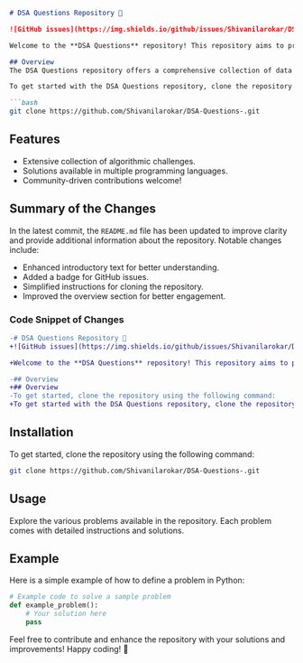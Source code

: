 ```markdown
# DSA Questions Repository 🚀

![GitHub issues](https://img.shields.io/github/issues/Shivanilarokar/DSA-Questions-)

Welcome to the **DSA Questions** repository! This repository aims to provide a wide range of algorithmic challenges to help you improve your data structures and algorithms skills.

## Overview
The DSA Questions repository offers a comprehensive collection of data structure and algorithm problems designed to enhance your coding skills and problem-solving abilities. With solutions available in multiple programming languages, this repository is perfect for anyone looking to improve their coding proficiency.

To get started with the DSA Questions repository, clone the repository using the following command:

```bash
git clone https://github.com/Shivanilarokar/DSA-Questions-.git
```

## Features
- Extensive collection of algorithmic challenges.
- Solutions available in multiple programming languages.
- Community-driven contributions welcome!

## Summary of the Changes
In the latest commit, the `README.md` file has been updated to improve clarity and provide additional information about the repository. Notable changes include:
- Enhanced introductory text for better understanding.
- Added a badge for GitHub issues.
- Simplified instructions for cloning the repository.
- Improved the overview section for better engagement.

### Code Snippet of Changes
```diff
-# DSA Questions Repository 🚀
+![GitHub issues](https://img.shields.io/github/issues/Shivanilarokar/DSA-Questions-)

+Welcome to the **DSA Questions** repository! This repository aims to provide a wide range of algorithmic challenges to help you improve your data structures and algorithms skills.

-## Overview
+## Overview
-To get started, clone the repository using the following command:
+To get started with the DSA Questions repository, clone the repository using the following command:
```

## Installation
To get started, clone the repository using the following command:

```bash
git clone https://github.com/Shivanilarokar/DSA-Questions-.git
```

## Usage
Explore the various problems available in the repository. Each problem comes with detailed instructions and solutions.

## Example
Here is a simple example of how to define a problem in Python:

```python
# Example code to solve a sample problem
def example_problem():
    # Your solution here
    pass
```

Feel free to contribute and enhance the repository with your solutions and improvements! Happy coding! 🎉
```